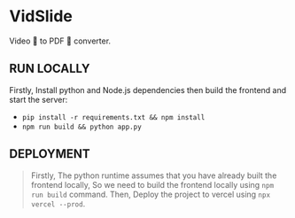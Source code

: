 # VidSlide

Video 🎥 to PDF 📄 converter.

## RUN LOCALLY

Firstly, Install python and Node.js dependencies then build the frontend and start the server:

- `pip install -r requirements.txt && npm install`
- `npm run build && python app.py`

## DEPLOYMENT

> Firstly, The python runtime assumes that you have already built the frontend locally, So we need to build the frontend locally using `npm run build` command.
> Then, Deploy the project to vercel using `npx vercel --prod`.
